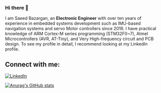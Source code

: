 ### Hi there 👋

I am Saeed Bazargan, an **Electronic Engineer** with over ten years of experience in embedded systems development such as IMU-based navigation systems and servo Motor controllers since 2016. I have practical knowledge of ARM Cortex-M series programming (STM32F0~7), Atmel Microcontrollers (AVR, AT-Tiny), and Very High-frequency circuit and PCB design. To see my profile in detail, I recommend looking at my LinkedIn profile.

## Connect with me:
[![LinkedIn](https://img.shields.io/badge/linkedin-%230077B5.svg?style=for-the-badge&logo=linkedin&logoColor=white)](https://www.linkedin.com/in/saeed-bazargan-sbzrgn/)

[![Anurag's GitHub stats](https://github-readme-stats.vercel.app/api?username=SaeedBazarganZSR)](https://github.com/anuraghazra/github-readme-stats)
